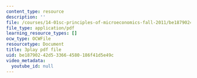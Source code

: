 ```yaml
---
content_type: resource
description: ''
file: /courses/14-01sc-principles-of-microeconomics-fall-2011/be18790242d533664580186f41d5e49c_DZHguXpwuXU.pdf
file_type: application/pdf
learning_resource_types: []
ocw_type: OCWFile
resourcetype: Document
title: 3play pdf file
uid: be187902-42d5-3366-4580-186f41d5e49c
video_metadata:
  youtube_id: null
---
```

